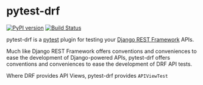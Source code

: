 # pytest-drf

[![PyPI version](https://badge.fury.io/py/pytest-drf.svg)](https://badge.fury.io/py/pytest-drf)
[![Build Status](https://travis-ci.org/theY4Kman/pytest-drf.svg?branch=master)](https://travis-ci.org/theY4Kman/pytest-drf)

pytest-drf is a [pytest](http://pytest.org) plugin for testing your [Django REST Framework](https://www.django-rest-framework.org/) APIs.

Much like Django REST Framework offers conventions and conveniences to ease the development of Django-powered APIs, pytest-drf offers conventions and conveniences to ease the development of DRF API tests.

Where DRF provides API Views, pytest-drf provides `APIViewTest`
```python

```
